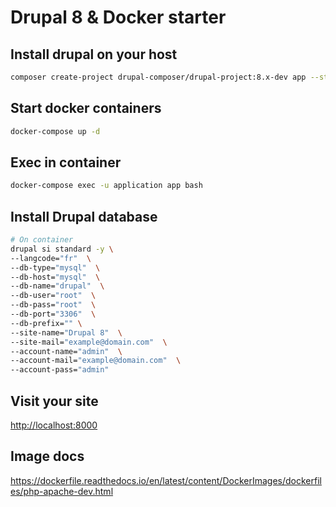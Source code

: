 # Drupal 8 & Docker starter

## Install drupal on your host

```sh
composer create-project drupal-composer/drupal-project:8.x-dev app --stability dev --no-interaction
```

## Start docker containers

```sh
docker-compose up -d
```

## Exec in container

```sh
docker-compose exec -u application app bash
```

## Install Drupal database

```sh
# On container
drupal si standard -y \
--langcode="fr"  \
--db-type="mysql"  \
--db-host="mysql"  \
--db-name="drupal"  \
--db-user="root"  \
--db-pass="root"  \
--db-port="3306"  \
--db-prefix="" \
--site-name="Drupal 8"  \
--site-mail="example@domain.com"  \
--account-name="admin"  \
--account-mail="example@domain.com"  \
--account-pass="admin"
```

## Visit your site

[http://localhost:8000](http://localhost:8000)

## Image docs

https://dockerfile.readthedocs.io/en/latest/content/DockerImages/dockerfiles/php-apache-dev.html
